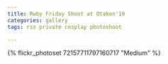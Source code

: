 ```yaml
---
title: Rwby Friday Shoot at Otakon'19
categories: gallery
tags: rss private cosplay photoshoot

---
```




{% flickr_photoset 72157711797160717  "Medium" %}
